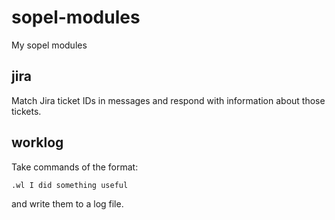 # sopel-modules
My sopel modules

## jira
Match Jira ticket IDs in messages and respond with information about those tickets.
## worklog
Take commands of the format:
```
.wl I did something useful
```
and write them to a log file.
